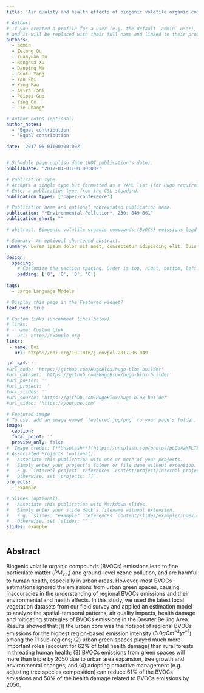 ```yaml
---
title: 'Air quality and health effects of biogenic volatile organic compounds emissions from urban green spaces and the mitigation strategies'

# Authors
# If you created a profile for a user (e.g. the default `admin` user), write the username (folder name) here
# and it will be replaced with their full name and linked to their profile.
authors:
  - admin
  - Zelong Qu
  - Yuanyuan Du
  - Ronghua Xu 
  - Danping Ma 
  - Guofu Yang
  - Yan Shi
  - Xing Fan
  - Akira Tani
  - Peipei Guo
  - Ying Ge
  - Jie Chang*

# Author notes (optional)
author_notes:
  - 'Equal contribution'
  - 'Equal contribution'

date: '2017-06-01T00:00:00Z'


# Schedule page publish date (NOT publication's date).
publishDate: '2017-01-01T00:00:00Z'

# Publication type.
# Accepts a single type but formatted as a YAML list (for Hugo requirements).
# Enter a publication type from the CSL standard.
publication_types: ['paper-conference']

# Publication name and optional abbreviated publication name.
publication: "*Environmental Pollution*, 230: 849-861"
publication_short: ""

# abstract: Biogenic volatile organic compounds (BVOCs) emissions lead to fine particulate matter (PM2.5) and ground-level ozone pollution, and are harmful to human health, especially in urban areas. However, most BVOCs estimations ignored the emissions from urban green spaces, causing inaccuracies in the understanding of regional BVOCs emissions and their environmental and health effects. In this study, we used the latest local vegetation datasets from our field survey and applied an estimation model to analyze the spatial-temporal patterns, air quality impacts, health damage and mitigating strategies of BVOCs emissions in the Greater Beijing Area. Results showed that:(1) the urban core was the hotspot of regional BVOCs emissions for the highest region-based emission intensity (3.0 g C m−2 yr−1) among the 11 sub-regions; (2) urban green spaces played much more important roles (account for 62% of total health damage) than rural forests in threating human health; (3) BVOCs emissions from green spaces will more than triple by 2050 due to urban area expansion, tree growth and environmental changes; and (4) adopting proactive management (e.g. adjusting tree species composition) can reduce 61% of the BVOCs emissions and 50% of the health damage related to BVOCs emissions by 2050.

# Summary. An optional shortened abstract.
summary: Lorem ipsum dolor sit amet, consectetur adipiscing elit. Duis posuere tellus ac convallis placerat. Proin tincidunt magna sed ex sollicitudin condimentum.

design:
  spacing:
    # Customize the section spacing. Order is top, right, bottom, left.
    padding: ['0', '0', '0', '0']
    
tags:
  - Large Language Models

# Display this page in the Featured widget?
featured: true

# Custom links (uncomment lines below)
# links:
# - name: Custom Link
#   url: http://example.org
links:
 - name: Doi
   url: https://doi.org/10.1016/j.envpol.2017.06.049

url_pdf: ''
#url_code: 'https://github.com/HugoBlox/hugo-blox-builder'
#url_dataset: 'https://github.com/HugoBlox/hugo-blox-builder'
#url_poster: ''
#url_project: ''
#url_slides: ''
#url_source: 'https://github.com/HugoBlox/hugo-blox-builder'
#url_video: 'https://youtube.com'

# Featured image
# To use, add an image named `featured.jpg/png` to your page's folder.
image:
  caption: 
  focal_point: ''
  preview_only: false
# 'Image credit: [**Unsplash**](https://unsplash.com/photos/pLCdAaMFLTE)'
# Associated Projects (optional).
#   Associate this publication with one or more of your projects.
#   Simply enter your project's folder or file name without extension.
#   E.g. `internal-project` references `content/project/internal-project/index.md`.
#   Otherwise, set `projects: []`.
projects:
  - example

# Slides (optional).
#   Associate this publication with Markdown slides.
#   Simply enter your slide deck's filename without extension.
#   E.g. `slides: "example"` references `content/slides/example/index.md`.
#   Otherwise, set `slides: ""`.
slides: example
---
```

## Abstract
Biogenic volatile organic compounds (BVOCs) emissions lead to fine particulate matter ($PM_{2.5}$) and ground-level ozone pollution, and are harmful to human health, especially in urban areas. However, most BVOCs estimations ignored the emissions from urban green spaces, causing inaccuracies in the understanding of regional BVOCs emissions and their environmental and health effects. In this study, we used the latest local vegetation datasets from our field survey and applied an estimation model to analyze the spatial-temporal patterns, air quality impacts, health damage and mitigating strategies of BVOCs emissions in the Greater Beijing Area. Results showed that:(1) the urban core was the hotspot of regional BVOCs emissions for the highest region-based emission intensity ($3.0 g C m^{−2} yr^{−1}$) among the 11 sub-regions; (2) urban green spaces played much more important roles (account for 62% of total health damage) than rural forests in threating human health; (3) BVOCs emissions from green spaces will more than triple by 2050 due to urban area expansion, tree growth and environmental changes; and (4) adopting proactive management (e.g. adjusting tree species composition) can reduce 61% of the BVOCs emissions and 50% of the health damage related to BVOCs emissions by 2050.

